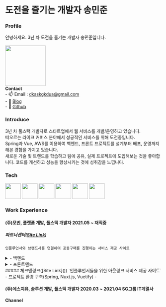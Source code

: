 # 도전을 즐기는 개발자 송민준
### Profile
안녕하세요. 3년 차 도전을 즐기는 개발자 송민준입니다.<br><br>
<image src="https://user-images.githubusercontent.com/56568571/164507647-f2b57268-aa87-4128-8d80-3c190e0c5ed8.jpg" height="130" width="130">
  <br>
  **Contact**
  <br> - 📫 Email : dkaskgkdua@gmail.com
  <br> - 🌱 [Blog](https://song8420.tistory.com/) 
  <br> - 🌱 [Github](https://github.com/dkaskgkdua)

### Introduce
 3년 차 풀스택 개발자로 스타트업에서 웹 서비스를 개발/운영하고 있습니다.<br>
 떠오르는 라이크 커머스 분야에서 성공적인 서비스를 위해 도전중입니다.<br>
 Spring과 Vue, AWS를 이용하여 백엔드, 프론트 프로젝트를 설계부터 배포, 운영까지 해본 경험을 가지고 있습니다.<br>
 새로운 기술 및 트랜드를 학습하고 팀에 공유, 실제 프로젝트에 도입해보는 것을 좋아합니다. 코드를 개선하고 성능을 향상시키는 것에 성취감을 느낍니다.

### Tech  
<image src="https://user-images.githubusercontent.com/56568571/107945025-5ed89680-6fd2-11eb-8267-3eedb9c2ccac.png" height="50" width="50"> <image src="https://user-images.githubusercontent.com/56568571/162583121-ef8ada41-c996-4bf9-9deb-381b8a2af28d.svg" height="50" width="50"> <image src="https://user-images.githubusercontent.com/56568571/107945889-9d228580-6fd3-11eb-873c-1919bb065a90.png" height="50" width="50"> <image src="https://user-images.githubusercontent.com/56568571/107945824-8845f200-6fd3-11eb-91e0-33e0a1a3b92e.png" height="50" width="50"> <image src="https://user-images.githubusercontent.com/56568571/107945808-82501100-6fd3-11eb-83a6-2a2da0d71ae4.png" height="50" width="50"> <image src="https://kr.vuejs.org/images/logo.png" height="50" width="50"> 
  
### Work Experience

#### (주)모빈, 플랫폼 개발, 풀스택 개발자 **2021.05 ~ 재직중** 
  ##### 파트너센터([Site Link](https://partner.checknbuy.co.kr/))
  `인플루언서와 브랜드사를 연결하여 공동구매를 진행하는 서비스 제공 사이트`
  <details>
    <summary>- 백엔드</summary>
    - 하하
  </details>
  <details>
    <summary>- 프론트엔드</summary>
    - 아키텍처 설계 및 컨벤션 정립
    - 공통 함수 및 컴포넌트 개발
  </details> 
  ##### 체크앤링크([Site Link]())
  `인플루언서들을 위한 아웃링크 서비스 제공 사이트`
  - 프로젝트 환경 구축(Spring, Nuxt.js, Vuetify)
  - 

#### (주)에스지유, 솔루션 개발, 풀스택 개발자 **2020.03 ~ 2021.04** SG그룹 IT계열사 


 

 
  **Channel**
